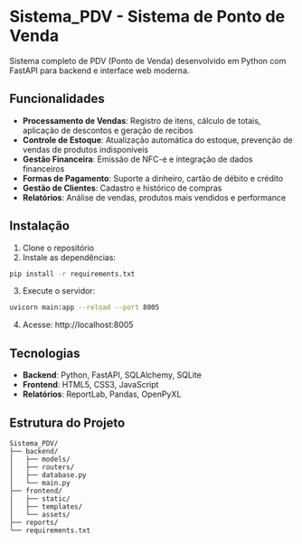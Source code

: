 # Sistema_PDV - Sistema de Ponto de Venda

Sistema completo de PDV (Ponto de Venda) desenvolvido em Python com FastAPI para backend e interface web moderna.

## Funcionalidades

- **Processamento de Vendas**: Registro de itens, cálculo de totais, aplicação de descontos e geração de recibos
- **Controle de Estoque**: Atualização automática do estoque, prevenção de vendas de produtos indisponíveis
- **Gestão Financeira**: Emissão de NFC-e e integração de dados financeiros
- **Formas de Pagamento**: Suporte a dinheiro, cartão de débito e crédito
- **Gestão de Clientes**: Cadastro e histórico de compras
- **Relatórios**: Análise de vendas, produtos mais vendidos e performance

## Instalação

1. Clone o repositório
2. Instale as dependências:
```bash
pip install -r requirements.txt
```

3. Execute o servidor:
```bash
uvicorn main:app --reload --port 8005
```

4. Acesse: http://localhost:8005

## Tecnologias

- **Backend**: Python, FastAPI, SQLAlchemy, SQLite
- **Frontend**: HTML5, CSS3, JavaScript
- **Relatórios**: ReportLab, Pandas, OpenPyXL

## Estrutura do Projeto

```
Sistema_PDV/
├── backend/
│   ├── models/
│   ├── routers/
│   ├── database.py
│   └── main.py
├── frontend/
│   ├── static/
│   ├── templates/
│   └── assets/
├── reports/
└── requirements.txt
```
